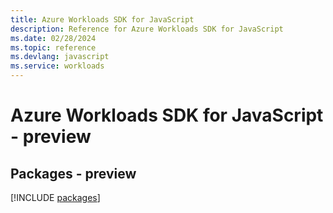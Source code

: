 ```yaml
---
title: Azure Workloads SDK for JavaScript
description: Reference for Azure Workloads SDK for JavaScript
ms.date: 02/28/2024
ms.topic: reference
ms.devlang: javascript
ms.service: workloads
---
```

# Azure Workloads SDK for JavaScript - preview
## Packages - preview
[!INCLUDE [packages](workloads-index.md)]